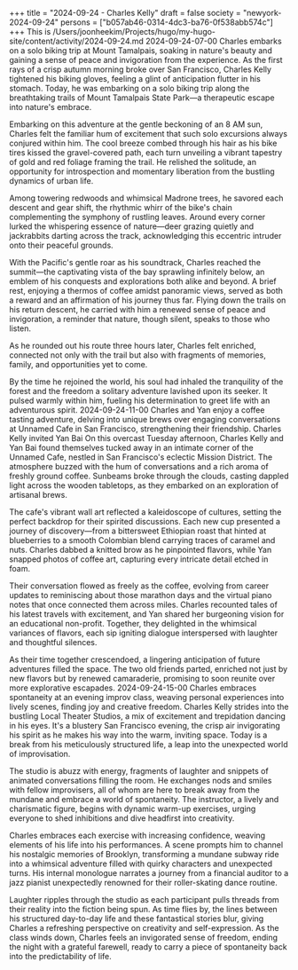 +++
title = "2024-09-24 - Charles Kelly"
draft = false
society = "newyork-2024-09-24"
persons = ["b057ab46-0314-4dc3-ba76-0f538abb574c"]
+++
This is /Users/joonheekim/Projects/hugo/my-hugo-site/content/activity/2024-09-24.md
2024-09-24-07-00
Charles embarks on a solo biking trip at Mount Tamalpais, soaking in nature's beauty and gaining a sense of peace and invigoration from the experience.
As the first rays of a crisp autumn morning broke over San Francisco, Charles Kelly tightened his biking gloves, feeling a glint of anticipation flutter in his stomach. Today, he was embarking on a solo biking trip along the breathtaking trails of Mount Tamalpais State Park—a therapeutic escape into nature's embrace.

Embarking on this adventure at the gentle beckoning of an 8 AM sun, Charles felt the familiar hum of excitement that such solo excursions always conjured within him. The cool breeze combed through his hair as his bike tires kissed the gravel-covered path, each turn unveiling a vibrant tapestry of gold and red foliage framing the trail. He relished the solitude, an opportunity for introspection and momentary liberation from the bustling dynamics of urban life.

Among towering redwoods and whimsical Madrone trees, he savored each descent and gear shift, the rhythmic whirr of the bike's chain complementing the symphony of rustling leaves. Around every corner lurked the whispering essence of nature—deer grazing quietly and jackrabbits darting across the track, acknowledging this eccentric intruder onto their peaceful grounds.

With the Pacific's gentle roar as his soundtrack, Charles reached the summit—the captivating vista of the bay sprawling infinitely below, an emblem of his conquests and explorations both alike and beyond. A brief rest, enjoying a thermos of coffee amidst panoramic views, served as both a reward and an affirmation of his journey thus far. Flying down the trails on his return descent, he carried with him a renewed sense of peace and invigoration, a reminder that nature, though silent, speaks to those who listen.

As he rounded out his route three hours later, Charles felt enriched, connected not only with the trail but also with fragments of memories, family, and opportunities yet to come.

By the time he rejoined the world, his soul had inhaled the tranquility of the forest and the freedom a solitary adventure lavished upon its seeker. It pulsed warmly within him, fueling his determination to greet life with an adventurous spirit.
2024-09-24-11-00
Charles and Yan enjoy a coffee tasting adventure, delving into unique brews over engaging conversations at Unnamed Cafe in San Francisco, strengthening their friendship.
Charles Kelly invited Yan Bai
On this overcast Tuesday afternoon, Charles Kelly and Yan Bai found themselves tucked away in an intimate corner of the Unnamed Cafe, nestled in San Francisco's eclectic Mission District. The atmosphere buzzed with the hum of conversations and a rich aroma of freshly ground coffee. Sunbeams broke through the clouds, casting dappled light across the wooden tabletops, as they embarked on an exploration of artisanal brews.

The cafe's vibrant wall art reflected a kaleidoscope of cultures, setting the perfect backdrop for their spirited discussions. Each new cup presented a journey of discovery—from a bittersweet Ethiopian roast that hinted at blueberries to a smooth Colombian blend carrying traces of caramel and nuts. Charles dabbed a knitted brow as he pinpointed flavors, while Yan snapped photos of coffee art, capturing every intricate detail etched in foam.

Their conversation flowed as freely as the coffee, evolving from career updates to reminiscing about those marathon days and the virtual piano notes that once connected them across miles. Charles recounted tales of his latest travels with excitement, and Yan shared her burgeoning vision for an educational non-profit. Together, they delighted in the whimsical variances of flavors, each sip igniting dialogue interspersed with laughter and thoughtful silences.

As their time together crescendoed, a lingering anticipation of future adventures filled the space. The two old friends parted, enriched not just by new flavors but by renewed camaraderie, promising to soon reunite over more explorative escapades.
2024-09-24-15-00
Charles embraces spontaneity at an evening improv class, weaving personal experiences into lively scenes, finding joy and creative freedom.
Charles Kelly strides into the bustling Local Theater Studios, a mix of excitement and trepidation dancing in his eyes. It's a blustery San Francisco evening, the crisp air invigorating his spirit as he makes his way into the warm, inviting space. Today is a break from his meticulously structured life, a leap into the unexpected world of improvisation. 

The studio is abuzz with energy, fragments of laughter and snippets of animated conversations filling the room. He exchanges nods and smiles with fellow improvisers, all of whom are here to break away from the mundane and embrace a world of spontaneity. The instructor, a lively and charismatic figure, begins with dynamic warm-up exercises, urging everyone to shed inhibitions and dive headfirst into creativity.

Charles embraces each exercise with increasing confidence, weaving elements of his life into his performances. A scene prompts him to channel his nostalgic memories of Brooklyn, transforming a mundane subway ride into a whimsical adventure filled with quirky characters and unexpected turns. His internal monologue narrates a journey from a financial auditor to a jazz pianist unexpectedly renowned for their roller-skating dance routine.

Laughter ripples through the studio as each participant pulls threads from their reality into the fiction being spun. As time flies by, the lines between his structured day-to-day life and these fantastical stories blur, giving Charles a refreshing perspective on creativity and self-expression. As the class winds down, Charles feels an invigorated sense of freedom, ending the night with a grateful farewell, ready to carry a piece of spontaneity back into the predictability of life.
